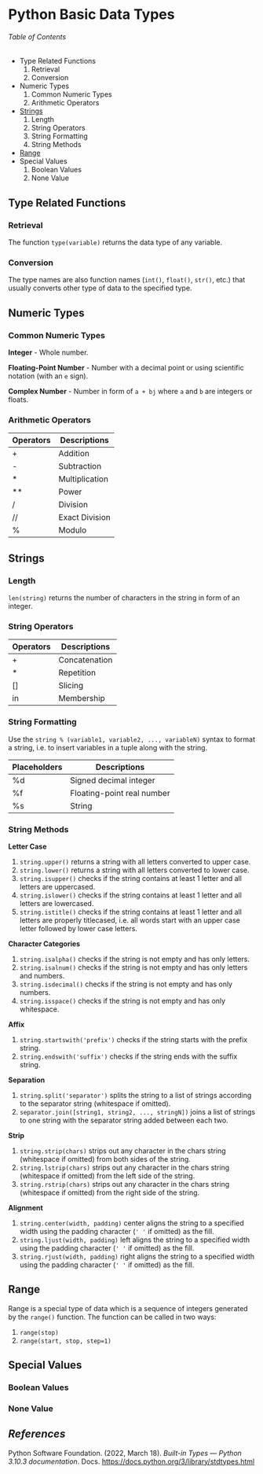 # Python Basic Data Types


###### _Table of Contents_

- Type Related Functions
	1. Retrieval
	2. Conversion
- Numeric Types
	1. Common Numeric Types
	2. Arithmetic Operators
- [Strings](#strings)
	1. Length
	2. String Operators
	3. String Formatting
	4. String Methods
- [Range](#range)
- Special Values
	1. Boolean Values
	2. None Value


## Type Related Functions

### Retrieval

The function `type(variable)` returns the data type of any variable.

### Conversion

The type names are also function names (`int()`, `float()`, `str()`, etc.) that usually converts other type of data to the specified type.


## Numeric Types

### Common Numeric Types

**Integer** - Whole number.

**Floating-Point Number** - Number with a decimal point or using scientific notation (with an `e` sign).

**Complex Number** - Number in form of `a + bj` where `a` and `b` are integers or floats.

### Arithmetic Operators

| Operators | Descriptions |
|-----------|--------------|
| +         | Addition 			|
| -         | Subtraction 		|
| *         | Multiplication 	|
| **        | Power 			|
| /         | Division 			|
| //        | Exact Division 	|
| %         | Modulo 			|


## Strings

### Length

`len(string)` returns the number of characters in the string in form of an integer.

### String Operators

| Operators | Descriptions |
|-----------|--------------|
| +         | Concatenation	|
| *         | Repetition 	|
| \[\]      | Slicing 		|
| in        | Membership 	|

### String Formatting

Use the `string % (variable1, variable2, ..., variableN)` syntax to format a string, i.e. to insert variables in a tuple along with the string.

| Placeholders | Descriptions |
|--------------|--------------|
| %d           | Signed decimal integer 	|
| %f           | Floating-point real number |
| %s           | String 					|

### String Methods

**Letter Case**

1. `string.upper()` returns a string with all letters converted to upper case.
2. `string.lower()` returns a string with all letters converted to lower case.
3. `string.isupper()` checks if the string contains at least 1 letter and all letters are uppercased.
4. `string.islower()` checks if the string contains at least 1 letter and all letters are lowercased.
5. `string.istitle()` checks if the string contains at least 1 letter and all letters are properly titlecased, i.e. all words start with an upper case letter followed by lower case letters.

**Character Categories**

1. `string.isalpha()` checks if the string is not empty and has only letters.
2. `string.isalnum()` checks if the string is not empty and has only letters and numbers.
3. `string.isdecimal()` checks if the string is not empty and has only numbers.
4. `string.isspace()` checks if the string is not empty and has only whitespace.

**Affix**

1. `string.startswith('prefix')` checks if the string starts with the prefix string.
2. `string.endswith('suffix')` checks if the string ends with the suffix string.

**Separation**

1. `string.split('separator')` splits the string to a list of strings according to the separator string (whitespace if omitted).
2. `separator.join([string1, string2, ..., stringN])` joins a list of strings to one string with the separator string added between each two.

**Strip**

1. `string.strip(chars)` strips out any character in the chars string (whitespace if omitted) from both sides of the string.
2. `string.lstrip(chars)` strips out any character in the chars string (whitespace if omitted) from the left side of the string.
3. `string.rstrip(chars)` strips out any character in the chars string (whitespace if omitted) from the right side of the string.

**Alignment**

1. `string.center(width, padding)` center aligns the string to a specified width using the padding character (`' '` if omitted) as the fill.
2. `string.ljust(width, padding)` left aligns the string to a specified width using the padding character (`' '` if omitted) as the fill.
3. `string.rjust(width, padding)` right aligns the string to a specified width using the padding character (`' '` if omitted) as the fill.


## Range

Range is a special type of data which is a sequence of integers generated by the `range()` function.
The function can be called in two ways:

1. `range(stop)`
2. `range(start, stop, step=1)`


## Special Values

### Boolean Values

### None Value


## *References*
Python Software Foundation. (2022, March 18). _Built-in Types — Python 3.10.3 documentation_. Docs. https://docs.python.org/3/library/stdtypes.html
